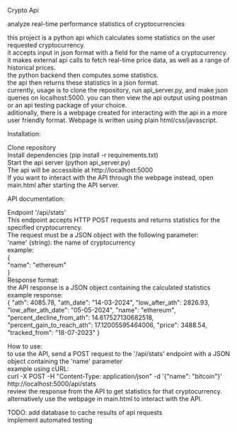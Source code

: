 Crypto Api

analyze real-time performance statistics of cryptocurrencies

this project is a python api which calculates some statistics on the user requested cryptocurrency.  
it accepts input in json format with a field for the name of a cryptocurrency.  
it makes external api calls to fetch real-time price data, as well as a range of historical prices.  
the python backend then computes some statistics.  
the api then returns these statistics in a json format.  
currently, usage is to clone the repository, run api_server.py, and make json queries on localhost:5000. you can then view the api output using postman or an api testing package of your choice.  
aditionally, there is a webpage created for interacting with the api in a more user friendly format. Webpage is written using plain html/css/javascript.  


Installation:  
  
Clone repository  
Install dependencies (pip install -r requirements.txt)  
Start the api server (python api_server.py)  
The api will be accessible at http://localhost:5000  
If you want to interact with the API through the webpage instead, open main.html after starting the API server.  

API documentation:

Endpoint '/api/stats'  
This endpoint accepts HTTP POST requests and returns statistics for the specified cryptocurrency.  
The request must be a JSON object with the following parameter:  
'name' (string): the name of cryptocurrency   
example:  
{  
  "name": "ethereum"  
}  
Response format:  
the API response is a JSON object containing the calculated statistics  
example response:  
{
    "ath": 4085.78,
    "ath_date": "14-03-2024",
    "low_after_ath": 2826.93,
    "low_after_ath_date": "05-05-2024",
    "name": "ethereum",
    "percent_decline_from_ath": 14.617527130682518,
    "percent_gain_to_reach_ath": 17.12005595464006,
    "price": 3488.54,
    "tracked_from": "18-07-2023"
}
  
How to use:  
to use the API, send a POST request to the '/api/stats' endpoint with a JSON object containing the 'name' parameter  
example using cURL:  
curl -X POST -H "Content-Type: application/json" -d '{"name": "bitcoin"}' http://localhost:5000/api/stats  
review the response from the API to get statistics for that cryptocurrency.  
alternatively use the webpage in main.html to interact with the API.

TODO: add database to cache results of api requests  
implement automated testing
